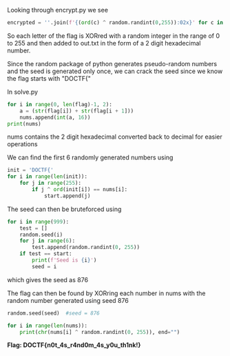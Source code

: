 Looking through encrypt.py we see 
```python
encrypted = ''.join(f'{(ord(c) ^ random.randint(0,255)):02x}' for c in flag)
```
So each letter of the flag is XORred with a random integer in the range of 0 to 255 and then added to out.txt in the form of a 2 digit hexadecimal number.

Since the random package of python generates pseudo-random numbers and the seed is generated only once, we can crack the seed since we know the flag starts with "DOCTF{"


In solve.py
```python
for i in range(0, len(flag)-1, 2):
    a = (str(flag[i]) + str(flag[i + 1]))
    nums.append(int(a, 16))
print(nums)
```
nums contains the 2 digit hexadecimal converted back to decimal for easier operations


We can find the first 6 randomly generated numbers using
```python
init = 'DOCTF{'
for i in range(len(init)):
    for j in range(255):
        if j ^ ord(init[i]) == nums[i]:
            start.append(j)
```


The seed can then be bruteforced using
```python
for i in range(999):
    test = []
    random.seed(i)
    for j in range(6):
        test.append(random.randint(0, 255))
    if test == start:
        print(f'Seed is {i}')
        seed = i
```
which gives the seed as 876

The flag can then be found by XORring each number in nums with the random number generated using seed 876
```python
random.seed(seed)  #seed = 876

for i in range(len(nums)):
    print(chr(nums[i] ^ random.randint(0, 255)), end="")
```



**Flag: DOCTF{n0t_4s_r4nd0m_4s_y0u_th1nk!}**
